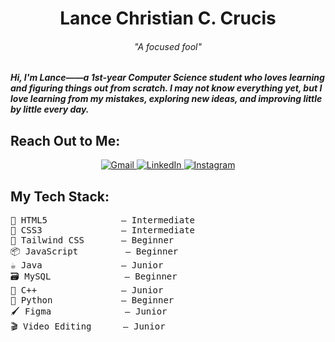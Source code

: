<h1 align="center">Lance Christian C. Crucis</h1>

<h6 align="center">"A focused fool"</h6>
<h5> Hi, I'm Lance——a 1st-year Computer Science student who loves learning and figuring things out from scratch. I may not know everything yet, but I love learning from my mistakes, exploring new ideas, and improving little by little every day.</h5>
<h2>Reach Out to Me:</h2>
<p align="center">
  <a href="mailto:your-lancecrucis123@gmail.com">
    <img src="https://img.shields.io/badge/Gmail-EA4335?style=for-the-badge&logo=linkedin&logoColor=white" alt="Gmail">
  </a>
   <a href="https://www.linkedin.com/in/your-linkedin">
    <img src="https://img.shields.io/badge/LinkedIn-0077B5?style=for-the-badge&logo=linkedin&logoColor=white" alt="LinkedIn">
  </a>
  <a href="https://www.instagram.com/laanncceeeeee">
    <img src="https://img.shields.io/badge/Instagram-E4405F?style=for-the-badge&logo=instagram&logoColor=white" alt="Instagram">
  </a>
</p>
<h2>My Tech Stack:</h2>
<pre>
🧱 HTML5              — Intermediate
🎨 CSS3               — Intermediate
🌊 Tailwind CSS       — Beginner
📦 JavaScript         — Beginner
☕ Java               — Junior
🗃️ MySQL              — Beginner
👀 C++                — Junior
🐍 Python             — Beginner
🖌️ Figma              — Junior
🎬 Video Editing      — Junior
</pre>

